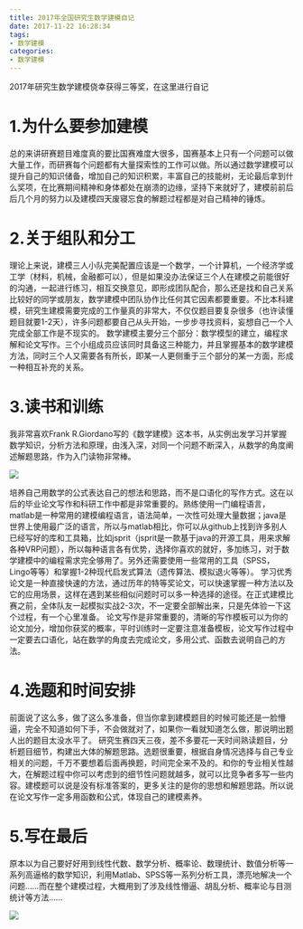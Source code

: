 ```yaml
---
title: 2017年全国研究生数学建模自记
date: 2017-11-22 16:28:34
tags:
- 数学建模
categories:
- 数学建模
---
```


2017年研究生数学建模侥幸获得三等奖，在这里进行自记
<!--more-->

# 1.为什么要参加建模

总的来讲研赛题目难度真的要比国赛难度大很多，国赛基本上只有一个问题可以做大量工作，而研赛每个问题都有大量探索性的工作可以做。所以通过数学建模可以提升自己的知识储备，增加自己的知识积累，丰富自己的技能树，无论最后拿到什么奖项，在比赛期间精神和身体都处在崩溃的边缘，坚持下来就好了，建模前前后后几个月的努力以及建模四天废寝忘食的解题过程都是对自己精神的锤炼。

# 2.关于组队和分工

理论上来说，建模三人小队完美配置应该是一个数学，一个计算机，一个经济学或工学（材料，机械，金融都可以），但是如果没办法保证三个人在建模之前能很好的沟通，一起进行练习，相互交换意见，即形成团队配合，那么还是找和自己关系比较好的同学或朋友，数学建模中团队协作比任何其它因素都要重要。不比本科建模，研究生建模需要完成的工作量真的非常大，不仅仅题目要复杂很多（也许读懂题目就要1-2天），许多问题都要自己从头开始，一步步寻找资料，妄想自己一个人完成全部工作是不现实的。
数学建模主要分三个部分：数学模型的建立，编程求解和论文写作。三个小组成员应该同时具备这三种能力，并且掌握基本的数学建模方法，同时三个人又需要各有所长，即某一人更侧重于三个部分的某一方面，形成一种相互补充的关系。

# 3.读书和训练

我非常喜欢Frank R.Giordano写的《数学建模》这本书，从实例出发学习并掌握数学知识，分析方法和原理，由浅入深，对同一个问题不断深入，从数学的角度阐述解题思路，作为入门读物非常棒。

![](http://img.blog.csdn.net/20171122120831597?watermark/2/text/aHR0cDovL2Jsb2cuY3Nkbi5uZXQvTWV0cm9wb2xpc19jbg==/font/5a6L5L2T/fontsize/400/fill/I0JBQkFCMA==/dissolve/70/gravity/SouthEast)

培养自己用数学的公式表达自己的想法和思路，而不是口语化的写作方式。这在以后的毕业论文写作和科研工作中都是非常重要的。熟练使用一门编程语言，matlab是一种常用的建模编程语言，语法简单，一次性可处理大量数据；java是世界上使用最广泛的语言，所以与matlab相比，你可以从github上找到许多别人已经写好的库和工具箱，比如jsprit（jsprit是一款基于java的开源工具，用来求解各种VRP问题），所以每种语言各有优势，选择你喜欢的就好，多加练习，对于数学建模中的编程需求完全够用了。另外还需要使用一些常用的工具（SPSS，Lingo等等）和掌握1-2种现代启发式算法（遗传算法、模拟退火等等）。
学习优秀论文是一种直接快速的方法，通过历年的特等奖论文，可以快速掌握一种方法以及它的应用场景，这样在遇到某些相似问题时可以多一种选择的途径。在正式建模比赛之前，全体队友一起模拟实战2-3次，不一定要全部解出来，只是先体验一下这个过程，有一个心里准备。
论文写作是非常重要的，清晰的写作模板可以为你的论文加分，增加你获奖的概率，平时训练时一定要注意准备模板，论文写作过程中一定要去口语化，站在数学的角度去完成论文，多用公式、函数去说明自己的方法。

# 4.选题和时间安排

前面说了这么多，做了这么多准备，但当你拿到建模题目的时候可能还是一脸懵逼，完全不知道如何下手，不会做就对了，如果你一看就知道怎么做，那说明出题人出的题目太没水平了。
研究生赛四天三夜，差不多要花一天时间熟读题目，分析题目细节，构建出大体的解题思路。选题很重要，根据自身情况选择与自己专业相关的问题，千万不要想着后面再换题，时间完全来不及的。和你的专业相关性越大，在解题过程中你可以考虑到的细节性问题就越多，就可以比竞争者多写一些内容。建模题可以说是没有标准答案的，更多关注的是你的思想和解题思路。所以说在论文写作一定多用函数和公式，体现自己的建模素养。

# 5.写在最后

原本以为自己要好好用到线性代数、数学分析、概率论、数理统计、数值分析等一系列高逼格的数学知识，利用Matlab、SPSS等一系列分析工具，漂亮地解决一个问题……而在整个建模过程，大概用到了涉及线性懵逼、胡乱分析、概率论与目测统计等方法……

![](http://112.74.18.120:3001/p05.jpg)